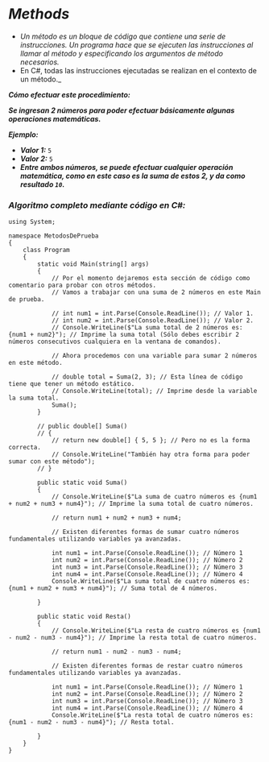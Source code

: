 # _Methods_

- _Un método es un bloque de código que contiene una serie de instrucciones. Un programa hace que se ejecuten las instrucciones al llamar al método y especificando los argumentos de método necesarios._
- En C#, todas las instrucciones ejecutadas se realizan en el contexto de un método._

**_Cómo efectuar este procedimiento:_**

**_Se ingresan 2 números para poder efectuar básicamente algunas operaciones matemáticas._**

**_Ejemplo:_**

- **_Valor 1:_** ```5```
- **_Valor 2:_** ```5```
- **_Entre ambos números, se puede efectuar cualquier operación matemática, como en este caso es la suma de estos 2, y da como resultado ```10```._**

### _Algoritmo completo mediante código en C#:_
```
﻿using System;

namespace MetodosDePrueba
{
    class Program
    {
        static void Main(string[] args)
        {
            // Por el momento dejaremos esta sección de código como comentario para probar con otros métodos.
            // Vamos a trabajar con una suma de 2 números en este Main de prueba.

            // int num1 = int.Parse(Console.ReadLine()); // Valor 1.
            // int num2 = int.Parse(Console.ReadLine()); // Valor 2.
            // Console.WriteLine($"La suma total de 2 números es: {num1 + num2}"); // Imprime la suma total (Sólo debes escribir 2 números consecutivos cualquiera en la ventana de comandos).

            // Ahora procedemos con una variable para sumar 2 números en este método.

            // double total = Suma(2, 3); // Esta línea de código tiene que tener un método estático.
            // Console.WriteLine(total); // Imprime desde la variable la suma total.
            Suma();
        }

        // public double[] Suma()
        // {
            // return new double[] { 5, 5 }; // Pero no es la forma correcta.
            // Console.WriteLine("También hay otra forma para poder sumar con este método");
        // }

        public static void Suma()
        {
            // Console.WriteLine($"La suma de cuatro números es {num1 + num2 + num3 + num4}"); // Imprime la suma total de cuatro números.

            // return num1 + num2 + num3 + num4;

            // Existen diferentes formas de sumar cuatro números fundamentales utilizando variables ya avanzadas.

            int num1 = int.Parse(Console.ReadLine()); // Número 1
            int num2 = int.Parse(Console.ReadLine()); // Número 2
            int num3 = int.Parse(Console.ReadLine()); // Número 3
            int num4 = int.Parse(Console.ReadLine()); // Número 4
            Console.WriteLine($"La suma total de cuatro números es: {num1 + num2 + num3 + num4}"); // Suma total de 4 números.

        }

        public static void Resta()
        {
            // Console.WriteLine($"La resta de cuatro números es {num1 - num2 - num3 - num4}"); // Imprime la resta total de cuatro números.

            // return num1 - num2 - num3 - num4;

            // Existen diferentes formas de restar cuatro números fundamentales utilizando variables ya avanzadas.

            int num1 = int.Parse(Console.ReadLine()); // Número 1
            int num2 = int.Parse(Console.ReadLine()); // Número 2
            int num3 = int.Parse(Console.ReadLine()); // Número 3
            int num4 = int.Parse(Console.ReadLine()); // Número 4
            Console.WriteLine($"La resta total de cuatro números es: {num1 - num2 - num3 - num4}"); // Resta total.

        }
    }
}
```
